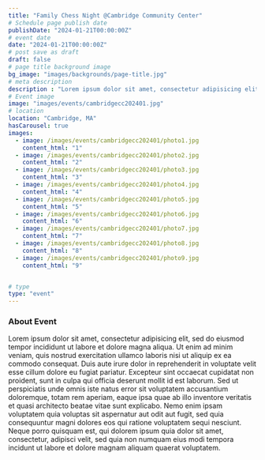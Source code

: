 ```yaml
---
title: "Family Chess Night @Cambridge Community Center"
# Schedule page publish date
publishDate: "2024-01-21T00:00:00Z"
# event date
date: "2024-01-21T00:00:00Z"
# post save as draft
draft: false
# page title background image
bg_image: "images/backgrounds/page-title.jpg"
# meta description
description : "Lorem ipsum dolor sit amet, consectetur adipisicing elit, sed do eiusmod tempor incididunt ut labore. dolore magna aliqua. Ut enim ad minim veniam, quis nostrud."
# Event image
image: "images/events/cambridgecc202401.jpg"
# location
location: "Cambridge, MA"
hasCarousel: true
images: 
  - image: /images/events/cambridgecc202401/photo1.jpg
    content_html: "1"
  - image: /images/events/cambridgecc202401/photo2.jpg
    content_html: "2"
  - image: /images/events/cambridgecc202401/photo3.jpg
    content_html: "3"
  - image: /images/events/cambridgecc202401/photo4.jpg
    content_html: "4"
  - image: /images/events/cambridgecc202401/photo5.jpg
    content_html: "5"
  - image: /images/events/cambridgecc202401/photo6.jpg
    content_html: "6"
  - image: /images/events/cambridgecc202401/photo7.jpg
    content_html: "7"
  - image: /images/events/cambridgecc202401/photo8.jpg
    content_html: "8"
  - image: /images/events/cambridgecc202401/photo9.jpg
    content_html: "9"


# type
type: "event"
---
```


### About Event

Lorem ipsum dolor sit amet, consectetur adipisicing elit, sed do eiusmod tempor incididunt ut labore et dolore magna aliqua. Ut enim ad minim veniam, quis nostrud exercitation ullamco laboris nisi ut aliquip ex ea commodo consequat. Duis aute irure dolor in reprehenderit in voluptate velit esse cillum dolore eu fugiat  pariatur. Excepteur sint occaecat cupidatat non proident, sunt in culpa qui officia deserunt mollit id est laborum. Sed ut perspiciatis unde omnis iste natus error sit voluptatem accusantium doloremque, totam rem aperiam, eaque ipsa quae ab illo inventore veritatis et quasi architecto beatae vitae sunt explicabo. Nemo enim ipsam voluptatem quia voluptas sit aspernatur aut odit aut fugit, sed quia consequuntur magni dolores eos qui ratione voluptatem sequi nesciunt. Neque porro quisquam est, qui dolorem ipsum quia dolor sit amet, consectetur, adipisci velit, sed quia non numquam eius modi tempora incidunt ut labore et dolore magnam aliquam quaerat voluptatem.